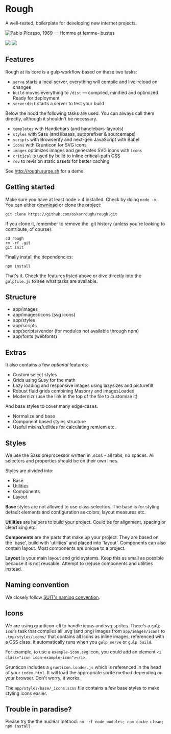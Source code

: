 # Rough

A well-tested, boilerplate for developing new internet projects.

![Pablo Picasso, 1969 — Homme et femme- bustes](http://i.imgur.com/nSxXkO5.jpg)

![](https://travis-ci.org/oskarrough/rough.svg) ![](https://david-dm.org/oskarrough/rough.svg)

## Features

Rough at its core is a gulp workflow based on these two tasks:

- `serve` starts a local server, everything will compile and live-reload on changes
- `build` moves everything to `/dist` — compiled, minified and optimized. Ready for deployment
- `serve:dist` starts a server to test your build

Below the hood the following tasks are used. You can always call them directly, although it shouldn't be necessary.

- `templates` with Handlebars (and handlebars-layouts)
- `styles` with Sass (and libsass, autoprefixer & sourcemaps)
- `scripts` with Browserify and next-gen JavaScript with Babel
- `icons` with Grunticon for SVG icons
- `images` optimizes images and generates SVG icons with `icons`
- `critical` is used by build to inline critical-path CSS
- `rev` to revision static assets for better caching

See http://rough.surge.sh for a demo.

## Getting started

Make sure you have at least node > 4 installed. Check by doing `node -v`. You can either [download](https://github.com/oskarrough/rough/archive/master.zip) or clone the project:

```
git clone https://github.com/oskarrough/rough.git
```

If you clone it, remember to remove the .git history (unless you're looking to contribute, of course).

```
cd rough
rm -rf .git
git init
```

Finally install the dependencies:

```
npm install
```

That's it. Check the features listed above or dive directly into the `gulpfile.js` to see what tasks are available.

## Structure

- app/images
- app/images/icons (svg icons)
- app/styles
- app/scripts
- app/scripts/vendor (for modules not available through npm)
- app/fonts (webfonts)

## Extras

It also contains a few *optional* features:

- Custom select styles
- Grids using Susy for the math
- Lazy loading and responsive images using lazysizes and picturefill
- Robust fluid grids combining Masonry and imagesLoaded
- Modernizr (use the link in the top of the file to customize it)

And base styles to cover many edge-cases.

- Normalize and base
- Component based styles structure
- Useful mixins/utilities for calculating rem/em etc.

## Styles

We use the Sass preprocessor written in .scss - all tabs, no spaces. All selectors and properties should be on their own lines.

Styles are divided into:

- Base
- Utilities
- Components
- Layout

**Base** styles are not allowed to use class selectors. The base is for styling default elements and configuration as colors, layout measures etc.

**Utilities** are helpers to build your project. Could be for alignment, spacing or clearfixing etc.

**Components** are the parts that make up your project. They are based on the 'base', build with 'utilities' and placed into 'layout'. Components can also contain layout. Most components are unique to a project.

**Layout** is your main layout and grid systems. Keep this as small as possible because it is not reusable. Attempt to (re)use components and utilities instead.

## Naming convention

We closely follow [SUIT's naming convention](https://github.com/suitcss/suit/blob/master/doc/naming-conventions.md).

## Icons

We are using grunticon-cli to handle icons and svg sprites. There's a `gulp icons` task that compiles all .svg (and png) images from `app/images/icons` to `.tmp/styles/icons/` that contains all icons as inline images, referenced with a CSS class. It automatically runs when you `gulp serve` or `gulp build`.

For example, to use a `example-icon.svg` icon, you could add an element `<i class="icon icon-example-icon"></i>`.

Grunticon includes a `grunticon.loader.js` which is referenced in the head of your `index.html`. It will load the appropriate sprite method depending on your browser. Don't worry, it works.

The `app/styles/base/_icons.scss` file contains a few base styles to make styling icons easier.

## Trouble in paradise?

Please try the the nuclear method: `rm -rf node_modules; npm cache clean; npm install`
